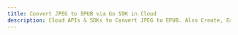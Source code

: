 ---title: Convert JPEG to EPUB via Go SDK in Clouddescription: Cloud APIs & SDKs to Convert JPEG to EPUB. Also Create, Edit & Render Microsoft Word & OpenOffice documents in the Cloud.---